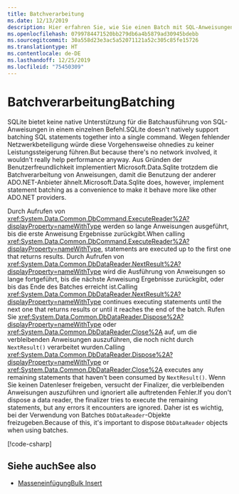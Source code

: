 ```yaml
---
title: Batchverarbeitung
ms.date: 12/13/2019
description: Hier erfahren Sie, wie Sie einen Batch mit SQL-Anweisungen in einem einzelnen Befehl ausführen.
ms.openlocfilehash: 0799784471520bb279db6a4b5879ad30945bdebb
ms.sourcegitcommit: 30a558d23e3ac5a52071121a52c305c85fe15726
ms.translationtype: HT
ms.contentlocale: de-DE
ms.lasthandoff: 12/25/2019
ms.locfileid: "75450309"
---
```

# <a name="batching"></a><span data-ttu-id="5e20e-103">Batchverarbeitung</span><span class="sxs-lookup"><span data-stu-id="5e20e-103">Batching</span></span>

<span data-ttu-id="5e20e-104">SQLite bietet keine native Unterstützung für die Batchausführung von SQL-Anweisungen in einem einzelnen Befehl.</span><span class="sxs-lookup"><span data-stu-id="5e20e-104">SQLite doesn't natively support batching SQL statements together into a single command.</span></span> <span data-ttu-id="5e20e-105">Wegen fehlender Netzwerkbeteiligung würde diese Vorgehensweise ohnedies zu keiner Leistungssteigerung führen.</span><span class="sxs-lookup"><span data-stu-id="5e20e-105">But because there's no network involved, it wouldn't really help performance anyway.</span></span> <span data-ttu-id="5e20e-106">Aus Gründen der Benutzerfreundlichkeit implementiert Microsoft.Data.Sqlite trotzdem die Batchverarbeitung von Anweisungen, damit die Benutzung der anderer ADO.NET-Anbieter ähnelt.</span><span class="sxs-lookup"><span data-stu-id="5e20e-106">Microsoft.Data.Sqlite does, however, implement statement batching as a convenience to make it behave more like other ADO.NET providers.</span></span>

<span data-ttu-id="5e20e-107">Durch Aufrufen von <xref:System.Data.Common.DbCommand.ExecuteReader%2A?displayProperty=nameWithType> werden so lange Anweisungen ausgeführt, bis die erste Anweisung Ergebnisse zurückgibt.</span><span class="sxs-lookup"><span data-stu-id="5e20e-107">When calling <xref:System.Data.Common.DbCommand.ExecuteReader%2A?displayProperty=nameWithType>, statements are executed up to the first one that returns results.</span></span> <span data-ttu-id="5e20e-108">Durch Aufrufen von <xref:System.Data.Common.DbDataReader.NextResult%2A?displayProperty=nameWithType> wird die Ausführung von Anweisungen so lange fortgeführt, bis die nächste Anweisung Ergebnisse zurückgibt, oder bis das Ende des Batches erreicht ist.</span><span class="sxs-lookup"><span data-stu-id="5e20e-108">Calling <xref:System.Data.Common.DbDataReader.NextResult%2A?displayProperty=nameWithType> continues executing statements until the next one that returns results or until it reaches the end of the batch.</span></span> <span data-ttu-id="5e20e-109">Rufen Sie <xref:System.Data.Common.DbDataReader.Dispose%2A?displayProperty=nameWithType> oder <xref:System.Data.Common.DbDataReader.Close%2A> auf, um die verbleibenden Anweisungen auszuführen, die noch nicht durch `NextResult()` verarbeitet wurden.</span><span class="sxs-lookup"><span data-stu-id="5e20e-109">Calling <xref:System.Data.Common.DbDataReader.Dispose%2A?displayProperty=nameWithType> or <xref:System.Data.Common.DbDataReader.Close%2A> executes any remaining statements that haven't been consumed by `NextResult()`.</span></span> <span data-ttu-id="5e20e-110">Wenn Sie keinen Datenleser freigeben, versucht der Finalizer, die verbleibenden Anweisungen auszuführen und ignoriert alle auftretenden Fehler.</span><span class="sxs-lookup"><span data-stu-id="5e20e-110">If you don't dispose a data reader, the finalizer tries to execute the remaining statements, but any errors it encounters are ignored.</span></span> <span data-ttu-id="5e20e-111">Daher ist es wichtig, bei der Verwendung von Batches `DbDataReader`-Objekte freizugeben.</span><span class="sxs-lookup"><span data-stu-id="5e20e-111">Because of this, it's important to dispose `DbDataReader` objects when using batches.</span></span>

[!code-csharp[](../../../../samples/snippets/standard/data/sqlite/BatchingSample/Program.cs?name=snippet_Batching)]

## <a name="see-also"></a><span data-ttu-id="5e20e-112">Siehe auch</span><span class="sxs-lookup"><span data-stu-id="5e20e-112">See also</span></span>

* [<span data-ttu-id="5e20e-113">Masseneinfügung</span><span class="sxs-lookup"><span data-stu-id="5e20e-113">Bulk Insert</span></span>](bulk-insert.md)
